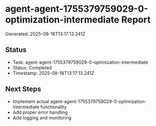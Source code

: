 # agent-agent-1755379759029-0-optimization-intermediate Report

Generated: 2025-08-18T13:17:13.241Z

## Status
- Task: agent-agent-1755379759029-0-optimization-intermediate
- Status: Completed
- Timestamp: 2025-08-18T13:17:13.241Z

## Next Steps
- Implement actual agent-agent-1755379759029-0-optimization-intermediate functionality
- Add proper error handling
- Add logging and monitoring
